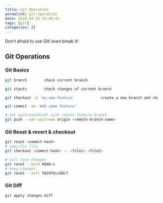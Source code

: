 ```yaml
---
title: Git Operation
permalink: git-operation
date: 2020-04-26 15:40:43
tags: [git]
categories: []
---
```

Don't afraid to use Git! even break it!
## Git Operations

### Git Basics
```bash
git branch        check current branch

git stauts        check changes of current branch

git checkout -b 'my-new-feature'            create a new branch and change to it

git commit -am 'Add some feature'

# Set upstream(bind) with remote feature branch
git push --set-upstream origin <remote-branch-name>
```

### Git Reset & revert & checkout
```bash 
git reset <commit-hash>
# specific file
git checkout <commit-hash> -- <file1> <file2>

# will lose changes
git reset --hard HEAD~1
# keep changes
git reset --soft 5029f0cc08cf
```

### Git Diff
```bash 
git apply changes.diff
```

